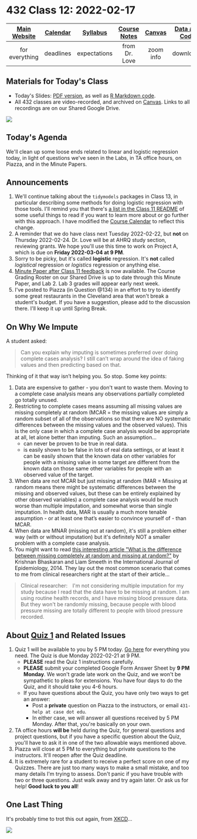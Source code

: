 # 432 Class 12: 2022-02-17

[Main Website](https://thomaselove.github.io/432/) | [Calendar](https://thomaselove.github.io/432/calendar.html) | [Syllabus](https://thomaselove.github.io/432-2022-syllabus/) | [Course Notes](https://thomaselove.github.io/432-notes/) | [Canvas](https://canvas.case.edu) | [Data and Code](https://github.com/THOMASELOVE/432-data) | [Sources](https://github.com/THOMASELOVE/432-2022/tree/main/references) | [Contact Us](https://thomaselove.github.io/432/contact.html)
:-----------: | :--------------: | :----------: | :---------: | :-------------: | :-----------: | :------------: | :-------------:
for everything | deadlines | expectations | from Dr. Love | zoom info | downloads | read/watch | need help?

## Materials for Today's Class

- Today's Slides: [PDF version](https://github.com/THOMASELOVE/432-2022/blob/main/classes/class12/432_2022_slides12.pdf), as well as [R Markdown code](https://github.com/THOMASELOVE/432-2022/blob/main/classes/class12/432_2022_slides12.Rmd). 
- All 432 classes are video-recorded, and archived on [Canvas](https://canvas.case.edu). Links to all recordings are on our Shared Google Drive.

![](https://github.com/THOMASELOVE/432-2022/blob/main/classes/class12/figures/amira.png)

## Today's Agenda

We'll clean up some loose ends related to linear and logistic regression today, in light of questions we've seen in the Labs, in TA office hours, on Piazza, and in the Minute Papers.

## Announcements

1. We'll continue talking about the `tidymodels` packages in Class 13, in particular describing some methods for doing logistic regression with those tools. I'll remind you that there's [a list in the Class 11 README](https://github.com/THOMASELOVE/432-2022/tree/main/classes/class11#the-tidymodels-packages) of some useful things to read if you want to learn more about or go further with this approach. I have modified the [Course Calendar](https://thomaselove.github.io/432/calendar.html) to reflect this change.
2. A reminder that we do have class next Tuesday 2022-02-22, but **not** on Thursday 2022-02-24. Dr. Love will be at AHRQ study section, reviewing grants. We hope you'll use this time to work on Project A, which is due on **Friday 2022-03-04 at 9 PM**.
3. Sorry to be picky, but it's called **logistic** regression. It's **not** called *logistical* regression or *logistics* regression or anything else.
4. [Minute Paper after Class 11 feedback](https://bit.ly/432-2022-min-11-feedback) is now available. The Course Grading Roster on our Shared Drive is up to date through this Minute Paper, and Lab 2. Lab 3 grades will appear early next week.
5. I've posted to Piazza (in Question @134) in an effort to try to identify some great restaurants in the Cleveland area that won't break a student's budget. If you have a suggestion, please add to the discussion there. I'll keep it up until Spring Break.

## On Why We Impute

A student asked: 

> Can you explain why imputing is sometimes preferred over doing complete cases analysis? I still can’t wrap around the idea of faking values and then predicting based on that.

Thinking of it that way isn’t helping you. So stop. Some key points:

1. Data are expensive to gather - you don't want to waste them. Moving to a complete case analysis means any observations partially completed go totally unused.
2. Restricting to complete cases means assuming all missing values are missing completely at random (MCAR = the missing values are simply a random subset of all of the observations so that there are NO systematic differences between the missing values and the observed values). This is the only case in which a complete case analysis would be appropriate at all, let alone better than imputing. Such an assumption...
    - can never be proven to be true in real data.
    - is easily shown to be false in lots of real data settings, or at least it can be easily shown that the known data on other variables for people with a missing value in some target are different from the known data on those same other variables for people with an observed value of the target.
3. When data are not MCAR but just missing at random (MAR = Missing at random means there might be systematic differences between the missing and observed values, but these can be entirely explained by other observed variables) a complete case analysis would be much worse than multiple imputation, and somewhat worse than single imputation. In health data, MAR is usually a much more tenable assumption - or at least one that’s easier to convince yourself of - than MCAR.
4. When data are MNAR (missing not at random), it's still a problem either way (with or without imputation) but it's definitely NOT a smaller problem with a complete case analysis.
5. You might want to read [this interesting article "What is the difference between missing completely at random and missing at random?"](https://www.ncbi.nlm.nih.gov/pmc/articles/PMC4121561/) by Krishnan Bhaskaran and Liam Smeeth in the International Journal of Epidemiology, 2014. They lay out the most common scenario that comes to me from clinical researchers right at the start of their article...

> Clinical researcher: I'm not considering multiple imputation for my study because I read that the data have to be missing at random. I am using routine health records, and I have missing blood pressure data. But they won't be randomly missing, because people with blood pressure missing are totally different to people with blood pressure recorded.

## About [Quiz 1](https://github.com/THOMASELOVE/432-2022/tree/main/quiz/quiz1) and Related Issues

1. Quiz 1 will be available to you by 5 PM today. [Go here](https://github.com/THOMASELOVE/432-2022/tree/main/quiz/quiz1) for everything you need. The Quiz is due Monday 2022-02-21 at 9 PM.
    - **PLEASE** read the Quiz 1 instructions carefully.
    - **PLEASE** submit your completed Google Form Answer Sheet by **9 PM Monday**. We won't grade late work on the Quiz, and we won't be sympathetic to pleas for extensions. You have four days to do the Quiz, and it should take you 4-6 hours.
    - If you have questions about the Quiz, you have only two ways to get an answer:
        - Post a **private** question on Piazza to the instructors, or email `431-help at case dot edu`.
        - In either case, we will answer all questions received by 5 PM Monday. After that, you're basically on your own.
2. TA office hours **will be** held during the Quiz, for general questions and project questions, but if you have a specific question about the Quiz, you'll have to ask it in one of the two allowable ways mentioned above.
3. Piazza will close at 5 PM to everything but private questions to the instructors. It'll reopen after the Quiz deadline.
4. It is extremely rare for a student to receive a perfect score on one of my Quizzes. There are just too many ways to make a small mistake, and too many details I'm trying to assess. Don't panic if you have trouble with two or three questions. Just walk away and try again later. Or ask us for help! **Good luck to you all**!

## One Last Thing

It's probably time to trot this out again, from [XKCD](https://xkcd.com/2048/)...

![](https://imgs.xkcd.com/comics/curve_fitting.png)


